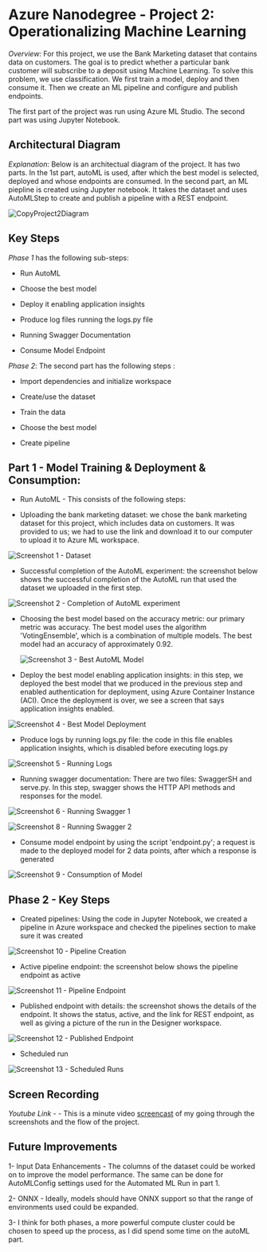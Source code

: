 
# Azure Nanodegree - Project 2: Operationalizing Machine Learning

*Overview:* For this project, we use the Bank Marketing dataset that contains data on customers. The goal is to predict whether a particular bank customer will subscribe to a deposit using Machine Learning. To solve this problem, we use classification. We first train a model, deploy and then consume it. Then we create an ML pipeline and configure and publish endpoints.

The first part of the project was run using Azure ML Studio. The second part was using Jupyter Notebook. 

## Architectural Diagram

*Explanation*: Below is an architectual diagram of the project. It has two parts. In the 1st part, autoML is used, after which the best model is selected, deployed and whose endpoints are consumed. In the second part, an ML piepline is created using Jupyter notebook. It takes the dataset and uses AutoMLStep to create and publish a pipeline with a REST endpoint. 

![CopyProject2Diagram](Images/CopyProject2Diagram.png "Project 2 Diagram")

## Key Steps

*Phase 1* has the following sub-steps: 

- Run AutoML

- Choose the best model

- Deploy it enabling application insights
 
- Produce log files running the logs.py file

- Running Swagger Documentation

- Consume Model Endpoint

*Phase 2*: The second part has the following steps : 

- Import dependencies and initialize workspace

- Create/use the dataset

- Train the data

- Choose the best model

- Create pipeline

## Part 1 - Model Training & Deployment & Consumption:

- Run AutoML - This consists of the following steps:

- Uploading the bank marketing dataset: we chose the bank marketing dataset for this project, which includes data on customers. It was provided to us; we had to use the link and download it to our computer to upload it to Azure ML workspace.

 ![Screenshot 1 - Dataset](Images/AzureProject2Dataset.png "Project 2 Dataset") 

- Successful completion of the AutoML experiment: the screenshot below shows the successful completion of the AutoML run that used the dataset we uploaded in the first step.

 ![Screenshot 2 - Completion of AutoML experiment](Images/AzureProject2AutoMLCompletion.png "AutoML Completed") 


- Choosing the best model based on the accuracy metric: our primary metric was accuracy. The best model uses the algorithm 'VotingEnsemble', which is a combination of multiple models. The best model had an accuracy of approximately 0.92.

  ![Screenshot 3 - Best AutoML Model](Images/AzureProject2AutoMLBestModel.png "AutoML Best Model") 


- Deploy the best model enabling application insights: in this step, we deployed the best model that we produced in the previous step and enabled authentication for deployment, using Azure Container Instance (ACI). Once the deployment is over, we see a screen that says application insights enabled.

 ![Screenshot 4 - Best Model Deployment](Images/AzureProject2AutoMLBestModelDeployment.png "Best Model Deployment") 

- Produce logs by running logs.py file: the code in this file enables application insights, which is disabled before executing logs.py

![Screenshot 5 - Running Logs](Images/AzureProject2AutoMLBestModelLogs.png "Running Logs") 
 
- Running swagger documentation:  There are two files: SwaggerSH and serve.py. In this step, swagger shows the HTTP API methods and responses for the model.

 ![Screenshot 6 - Running Swagger 1](Images/AzureProject2AutoMLBestModelSwaggerSh.png "Running Swagger 1") 
 
 ![Screenshot 8 - Running Swagger 2](Images/AzureProject2AutoMLBestModelSwagger.png "Running Swagger 2") 

- Consume model endpoint by using the script 'endpoint.py'; a request is made to the deployed model for 2 data points, after which a response is generated

 ![Screenshot 9 - Consumption of Model](Images/AzureProject2AutoMLEndpointPyExec.png "Consumption of Model") 


## Phase 2 -  Key Steps

- Created pipelines: Using the code in Jupyter Notebook, we created a pipeline in Azure workspace and checked the pipelines section to make sure it was created

 ![Screenshot 10 - Pipeline Creation](Images/AzureProject2AutoMLPipelines.png "Pipeline Creation") 

- Active pipeline endpoint: the screenshot below shows the pipeline endpoint as active

 ![Screenshot 11 - Pipeline Endpoint](Images/AzureProject2AutoMLPipelineEndpoint.png "Pipeline Endpoint") 
 
- Published endpoint with details: the screenshot shows the details of the endpoint. It shows the status, active, and the link for REST endpoint, as well as giving a picture of the run in the Designer workspace.

 ![Screenshot 12 - Published Endpoint](Images/AzureProject2AutoMLPublishedPipeline.png "Published Endpoint")
 
- Scheduled run
 
 ![Screenshot 13 - Scheduled Runs](Images/AzureProject2AutoMLPipelines.png "Scheduled Runs")


## Screen Recording
*Youtube Link* -  - This is a minute video [screencast](https://www.youtube.com/watch?v=715erJpk1YE&feature=youtu.be) of my going through the screenshots and the flow of the project. 


## Future Improvements 

1- Input Data Enhancements - The columns of the dataset could be worked on to improve the model performance. The same can be done for AutoMLConfig settings used for the Automated ML Run in part 1. 
 
2- ONNX - Ideally, models should have ONNX support so that the range of environments used could be expanded.

3- I think for both phases, a more powerful compute cluster could be chosen to speed up the process, as I did spend some time on the autoML part. 


